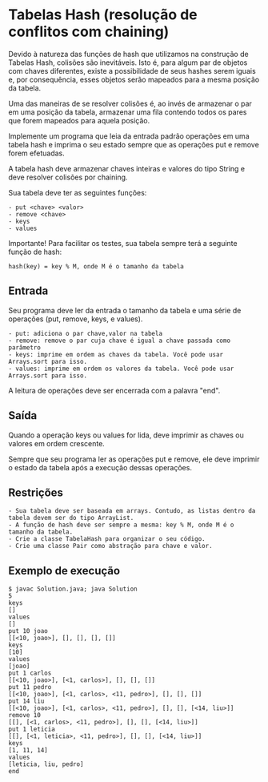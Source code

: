 # Tabelas Hash (resolução de conflitos com chaining)

Devido à natureza das funções de hash que utilizamos na construção de Tabelas Hash, colisões são inevitáveis. Isto é, para algum par de objetos com chaves diferentes, existe a possibilidade de seus hashes serem iguais e, por consequência, esses objetos serão mapeados para a mesma posição da tabela.

Uma das maneiras de se resolver colisões é, ao invés de armazenar o par em uma posição da tabela, armazenar uma fila contendo todos os pares que forem mapeados para aquela posição.

Implemente um programa que leia da entrada padrão operações em uma tabela hash e imprima o seu estado sempre que as operações put e remove forem efetuadas.

A tabela hash deve armazenar chaves inteiras e valores do tipo String e deve resolver colisões por chaining.

Sua tabela deve ter as seguintes funções:

	- put <chave> <valor>
	- remove <chave>
	- keys
	- values
	
Importante! Para facilitar os testes, sua tabela sempre terá a seguinte função de hash:

	hash(key) = key % M, onde M é o tamanho da tabela

## Entrada

Seu programa deve ler da entrada o tamanho da tabela e uma série de operações (put, remove, keys, e values).

	- put: adiciona o par chave,valor na tabela
	- remove: remove o par cuja chave é igual a chave passada como parâmetro
	- keys: imprime em ordem as chaves da tabela. Você pode usar Arrays.sort para isso.
	- values: imprime em ordem os valores da tabela. Você pode usar Arrays.sort para isso.
	
A leitura de operações deve ser encerrada com a palavra "end".

## Saída

Quando a operação keys ou values for lida, deve imprimir as chaves ou valores em ordem crescente.

Sempre que seu programa ler as operações put e remove, ele deve imprimir o estado da tabela após a execução dessas operações.

## Restrições

	- Sua tabela deve ser baseada em arrays. Contudo, as listas dentro da tabela devem ser do tipo ArrayList.
	- A função de hash deve ser sempre a mesma: key % M, onde M é o tamanho da tabela.
	- Crie a classe TabelaHash para organizar o seu código. 
	- Crie uma classe Pair como abstração para chave e valor.

## Exemplo de execução

	$ javac Solution.java; java Solution
	5
	keys
	[]
	values
	[]
	put 10 joao
	[[<10, joao>], [], [], [], []]
	keys
	[10]
	values
	[joao]
	put 1 carlos
	[[<10, joao>], [<1, carlos>], [], [], []]
	put 11 pedro
	[[<10, joao>], [<1, carlos>, <11, pedro>], [], [], []]
	put 14 liu
	[[<10, joao>], [<1, carlos>, <11, pedro>], [], [], [<14, liu>]]
	remove 10
	[[], [<1, carlos>, <11, pedro>], [], [], [<14, liu>]]
	put 1 leticia
	[[], [<1, leticia>, <11, pedro>], [], [], [<14, liu>]]
	keys
	[1, 11, 14]
	values
	[leticia, liu, pedro]
	end